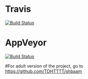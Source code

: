 # Travis
[![Build Status](https://api.travis-ci.org/TDHTTTT/wateresource.svg?branch=master)](https://travis-ci.org/TDHTTTT/wateresource)

# AppVeyor
[![Build Status](https://ci.appveyor.com/api/projects/status/github/TDHTTTT/wateresource?svg=true)](https://ci.appveyor.com/project/tdhttt/wateresource)

#For adult version of the project, go to https://github.com/TDHTTTT/shbaam
